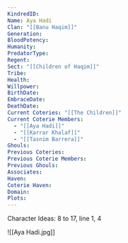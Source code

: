 ```yaml
---
KindredID: 
Name: Aya Hadi
Clan: "[[Banu Haqim]]"
Generation: 
BloodPotency: 
Humanity: 
PredatorType: 
Regent: 
Sect: "[[Children of Haqim]]"
Tribe: 
Health: 
Willpower: 
BirthDate: 
EmbraceDate: 
DeathDate: 
Current Coteries: "[[The Children]]"
Current Coterie Members:
  - "[[Aya Hadi]]"
  - "[[Karrar Khalaf]]"
  - "[[Tasnim Barrera]]"
Ghouls: 
Previous Coteries: 
Previous Coterie Members: 
Previous Ghouls: 
Associates: 
Haven: 
Coterie Haven: 
Domain: 
Plots:
---
```


Character Ideas: 
8 to 17, line 1, 4


![[Aya Hadi.jpg]]